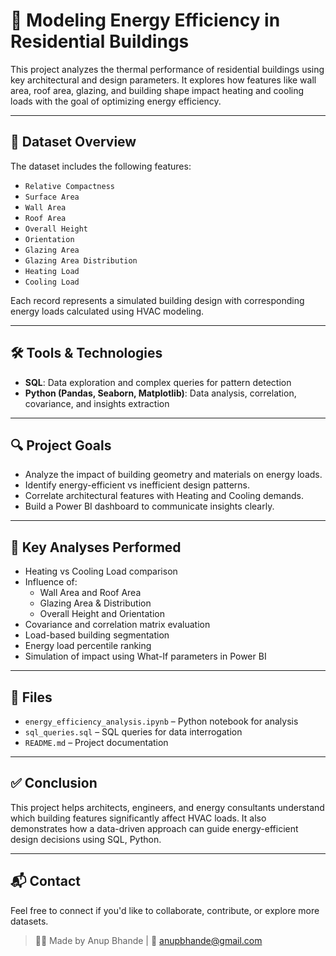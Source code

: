 # 🏡 Modeling Energy Efficiency in Residential Buildings

This project analyzes the thermal performance of residential buildings using key architectural and design parameters. It explores how features like wall area, roof area, glazing, and building shape impact heating and cooling loads with the goal of optimizing energy efficiency.

---

## 📂 Dataset Overview

The dataset includes the following features:

- `Relative Compactness`
- `Surface Area`
- `Wall Area`
- `Roof Area`
- `Overall Height`
- `Orientation`
- `Glazing Area`
- `Glazing Area Distribution`
- `Heating Load`
- `Cooling Load`

Each record represents a simulated building design with corresponding energy loads calculated using HVAC modeling.

---

## 🛠️ Tools & Technologies

- **SQL**: Data exploration and complex queries for pattern detection
- **Python (Pandas, Seaborn, Matplotlib)**: Data analysis, correlation, covariance, and insights extraction

---

## 🔍 Project Goals

- Analyze the impact of building geometry and materials on energy loads.
- Identify energy-efficient vs inefficient design patterns.
- Correlate architectural features with Heating and Cooling demands.
- Build a Power BI dashboard to communicate insights clearly.

---

## 🧪 Key Analyses Performed

- Heating vs Cooling Load comparison
- Influence of:
  - Wall Area and Roof Area
  - Glazing Area & Distribution
  - Overall Height and Orientation
- Covariance and correlation matrix evaluation
- Load-based building segmentation
- Energy load percentile ranking
- Simulation of impact using What-If parameters in Power BI


---

## 📎 Files

- `energy_efficiency_analysis.ipynb` – Python notebook for analysis
- `sql_queries.sql` – SQL queries for data interrogation
- `README.md` – Project documentation

---

## ✅ Conclusion

This project helps architects, engineers, and energy consultants understand which building features significantly affect HVAC loads. It also demonstrates how a data-driven approach can guide energy-efficient design decisions using SQL, Python.

---

## 📬 Contact

Feel free to connect if you'd like to collaborate, contribute, or explore more datasets.

> 🧑‍💻 Made by Anup Bhande | 📧 anupbhande@gmail.com
